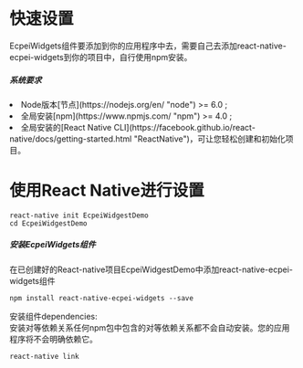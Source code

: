# 快速设置
EcpeiWidgets组件要添加到你的应用程序中去，需要自己去添加react-native-ecpei-widgets到你的项目中，自行使用npm安装。

##### 系统要求
<li>Node版本[节点](https://nodejs.org/en/ "node") >= 6.0 ;</li>
<li>全局安装[npm](https://www.npmjs.com/ "npm") >= 4.0 ;</li>
<li>全局安装的[React Native CLI](https://facebook.github.io/react-native/docs/getting-started.html "ReactNative")，可让您轻松创建和初始化项目。</li>

# 使用React Native进行设置

```
react-native init EcpeiWidgestDemo
cd EcpeiWidgestDemo
```


##### 安装EcpeiWidgets组件
在已创建好的React-native项目EcpeiWidgestDemo中添加react-native-ecpei-widgets组件

```
npm install react-native-ecpei-widgets --save
```
<p>安装组件dependencies:<br />
安装对等依赖关系任何npm包中包含的对等依赖关系都不会自动安装。您的应用程序将不会明确依赖它。
</p>

```
react-native link
```



